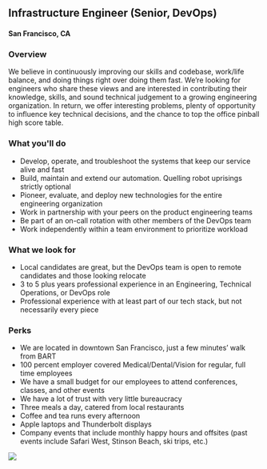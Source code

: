## Infrastructure Engineer (Senior, DevOps)
#### San Francisco, CA

### Overview
We believe in continuously improving our skills and codebase, work/life balance, and doing things right over doing them fast. We’re looking for engineers who share these views and are interested in contributing their knowledge, skills, and sound technical judgement to a growing engineering organization. In return, we offer interesting problems, plenty of opportunity to influence key technical decisions, and the chance to top the office pinball high score table.

### What you'll do
+	Develop, operate, and troubleshoot the systems that keep our service alive and fast
+	Build, maintain and extend our automation. Quelling robot uprisings strictly optional
+	Pioneer, evaluate, and deploy new technologies for the entire engineering organization
+	Work in partnership with your peers on the product engineering teams
+	Be part of an on-call rotation with other members of the DevOps team
+	Work independently within a team environment to prioritize workload

### What we look for
+	Local candidates are great, but the DevOps team is open to remote candidates and those looking relocate
+	3 to 5 plus years professional experience in an Engineering, Technical Operations, or DevOps role
+	Professional experience with at least part of our tech stack, but not necessarily every piece

### Perks
+	We are located in downtown San Francisco, just a few minutes’ walk from BART
+	100 percent employer covered Medical/Dental/Vision for regular, full time employees
+	We have a small budget for our employees to attend conferences, classes, and other events
+	We have a lot of trust with very little bureaucracy
+	Three meals a day, catered from local restaurants
+	Coffee and tea runs every afternoon
+	Apple laptops and Thunderbolt displays
+	Company events that include monthly happy hours and offsites (past events include Safari West, Stinson Beach, ski trips, etc.)


[<img src='https://dabuttonfactory.com/button.png?t=Apply&f=Calibri-Bold&ts=24&tc=fff&tshs=1&tshc=000&hp=20&vp=8&c=5&bgt=gradient&bgc=3d85c6&ebgc=073763'>](https://letsrockit.co/users/auth/github?interested=true&job_id=u2nyawjk-infrastructure-engineer-senior-devops)
